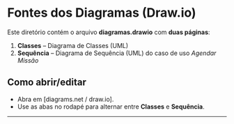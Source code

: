 # Fontes dos Diagramas (Draw.io)

Este diretório contém o arquivo **diagramas.drawio** com **duas páginas**:

1. **Classes** – Diagrama de Classes (UML)
2. **Sequência** – Diagrama de Sequência (UML) do caso de uso *Agendar Missão*

## Como abrir/editar
- Abra em [diagrams.net / draw.io].
- Use as abas no rodapé para alternar entre **Classes** e **Sequência**.
---
